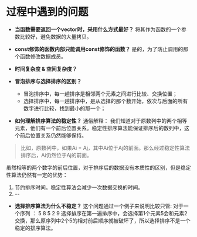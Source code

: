 # 过程中遇到的问题

- **当函数需要返回一个vector时，采用什么方式最好？**
将其作为函数的一个参数比较好，避免数据的大量拷贝。


- **const修饰的函数内部只能调用const修饰的函数？**
是的，为了防止调用的那个函数修改数据成员。



- **时间复杂度 & 空间复杂度？**

- **冒泡排序与选择排序的区别？**
    - 冒泡排序中，每一趟排序是相邻两个元素之间进行比较、交换位置；
    - 选择排序中，每一趟排序中，是从选择的那个数开始，依次与后面的所有数字进行比较，找到最小的那一个；


- **如何理解排序算法的稳定性？**
通俗解释： 我们知道对于原数列中的两个相等元素，他们有一个前后位置关系。稳定性排序算法能保证排序后的数列中，这个前后位置关系仍然能够保持。

> 比如，原数列中，如果Ai = Aj，其中Ai位于Aj的前面。那么经过稳定性算法排序后，Ai仍然位于Aj的前面。

虽然相等的两个数字的前后位置，对于排序后的数据没有本质性的区别，但是稳定性算法仍然有一定的优势：
1. 节约排序时间。稳定性算法会减少一次数据交换的时间。
2. --

- **选择排序算法为什么不稳定？**
这个问题通过一个例子来说明比较只管:
对于一个序列 ： 5 8 5 2 9
选择排序在第一遍排序中，会选择第1个元素5会和元素2交换，那么原序列中2个5的相对前后顺序就被破坏了，所以选择排序不是一个稳定的排序算法。